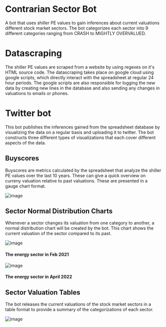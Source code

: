 # Contrarian Sector Bot
A bot that uses shiller PE values to gain inferences about current valuations different stock market sectors. The bot categorizes each sector into 9 different categories ranging from CRASH to MIGHTLY OVERVALUED.
 
# Datascraping
The shiller PE values are scraped from a website by using regexes on it's HTML source code. The datascraping takes place on google cloud using google scripts, which directly interact with the spreadsheet at regular 24 hour periods. The google scripts are also responsible for logging the new data by creating new lines in the database and also sending any changes in valuations to emails or phones.

# Twitter bot
This bot publishes the inferences gained from the spreadsheet database by visualizing the data on a regular basis and uploading it to twitter. The bot constructs three different types of visualizations that each cover different aspects of the data.

## Buyscores
Buyscores are metrics calculated by the spreadsheet that analyze the shiller PE values over the last 10 years. These can give a quick overview on curreny valuation relative to past valuations. These are presented in a gauge chart format.

![image](https://pbs.twimg.com/media/FNS62jOXIAM27j6?format=jpg&name=large)

## Sector Normal Distribution Charts
Whenever a sector changes its valuation from one category to another, a normal distribution chart will be created by the bot. This chart shows the current valuation of the sector compared to its past.

![image](https://pbs.twimg.com/media/EvCrAQbWQAA8Teb?format=png&name=small)
#### The energy sector in Feb 2021

![image](https://pbs.twimg.com/media/FN2yiHHXMAYL95c?format=png&name=small)
#### The energy sector in April 2022

## Sector Valuation Tables
The bot releases the current valuations of the stock market sectors in a table format to provide a summary of the categorizations of each sector. 

![image](https://pbs.twimg.com/media/FQRTV-UXwAAOEDY?format=png&name=small)
